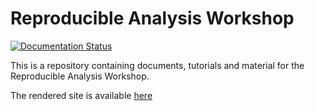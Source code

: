 # Reproducible Analysis Workshop

[![Documentation Status](https://readthedocs.org/projects/reproducible-analysis-workshop/badge/?version=latest)](http://reproducible-analysis-workshop.readthedocs.io/en/latest/?badge=latest)


This is a repository containing documents, tutorials and material for the Reproducible Analysis Workshop.

The rendered site is available [here](http://reproducible-analysis-workshop.readthedocs.io)
